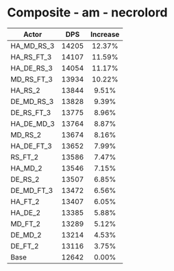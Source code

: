 # Composite - am - necrolord
| Actor | DPS | Increase |
|---|:---:|:---:|
|HA_MD_RS_3|14205|12.37%|
|HA_RS_FT_3|14107|11.59%|
|HA_DE_RS_3|14054|11.17%|
|MD_RS_FT_3|13934|10.22%|
|HA_RS_2|13844|9.51%|
|DE_MD_RS_3|13828|9.39%|
|DE_RS_FT_3|13775|8.96%|
|HA_DE_MD_3|13764|8.87%|
|MD_RS_2|13674|8.16%|
|HA_DE_FT_3|13652|7.99%|
|RS_FT_2|13586|7.47%|
|HA_MD_2|13546|7.15%|
|DE_RS_2|13507|6.85%|
|DE_MD_FT_3|13472|6.56%|
|HA_FT_2|13407|6.05%|
|HA_DE_2|13385|5.88%|
|MD_FT_2|13289|5.12%|
|DE_MD_2|13214|4.53%|
|DE_FT_2|13116|3.75%|
|Base|12642|0.00%|
